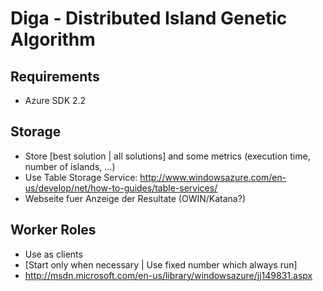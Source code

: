 Diga - Distributed Island Genetic Algorithm
====
Requirements
----
* Azure SDK 2.2

Storage
----
* Store [best solution | all solutions] and some metrics (execution time, number of islands, ...)
* Use Table Storage Service: http://www.windowsazure.com/en-us/develop/net/how-to-guides/table-services/
* Webseite fuer Anzeige der Resultate (OWIN/Katana?)

Worker Roles
----
* Use as clients
* [Start only when necessary | Use fixed number which always run]
* http://msdn.microsoft.com/en-us/library/windowsazure/jj149831.aspx

